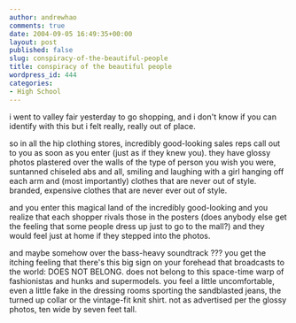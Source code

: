 ```yaml
---
author: andrewhao
comments: true
date: 2004-09-05 16:49:35+00:00
layout: post
published: false
slug: conspiracy-of-the-beautiful-people
title: conspiracy of the beautiful people
wordpress_id: 444
categories:
- High School
---
```


i went to valley fair yesterday to go shopping, and i don't know if you can identify with this but i felt really, really out of place.

so in all the hip clothing stores, incredibly good-looking sales reps call out to you as soon as you enter (just as if they knew you). they have glossy photos plastered over the walls of the type of person you wish you were, suntanned chiseled abs and all, smiling and laughing with a girl hanging off each arm and (most importantly) clothes that are never out of style. branded, expensive clothes that are never ever out of style.

and you enter this magical land of the incredibly good-looking and you realize that each shopper rivals those in the posters (does anybody else get the feeling that some people dress up just to go to the mall?) and they would feel just at home if they stepped into the photos.

and maybe somehow over the bass-heavy soundtrack ??? you get the itching feeling that there's this big sign on your forehead that broadcasts to the world: DOES NOT BELONG. does not belong to this space-time warp of fashionistas and hunks and supermodels. you feel a little uncomfortable, even a little fake in the dressing rooms sporting the sandblasted jeans, the turned up collar or the vintage-fit knit shirt. not as advertised per the glossy photos, ten wide by seven feet tall.
